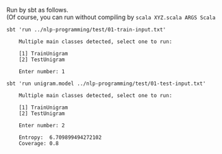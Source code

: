 Run by sbt as follows.  
(Of course, you can run without compiling by ``scala XYZ.scala ARGS Scala``


``sbt 'run ../nlp-programming/test/01-train-input.txt'``

        Multiple main classes detected, select one to run:
        
        [1] TrainUnigram
        [2] TestUnigram
        
        Enter number: 1

``sbt 'run unigram.model ../nlp-programming/test/01-test-input.txt'``

        Multiple main classes detected, select one to run:
        
        [1] TrainUnigram
        [2] TestUnigram
        
        Enter number: 2
        
        Entropy:  6.709899494272102
        Coverage: 0.8

